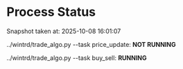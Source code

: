 # Process Status

Snapshot taken at: 2025-10-08 16:01:07

../wintrd/trade_algo.py --task price_update: **NOT RUNNING**

../wintrd/trade_algo.py --task buy_sell: **RUNNING**

